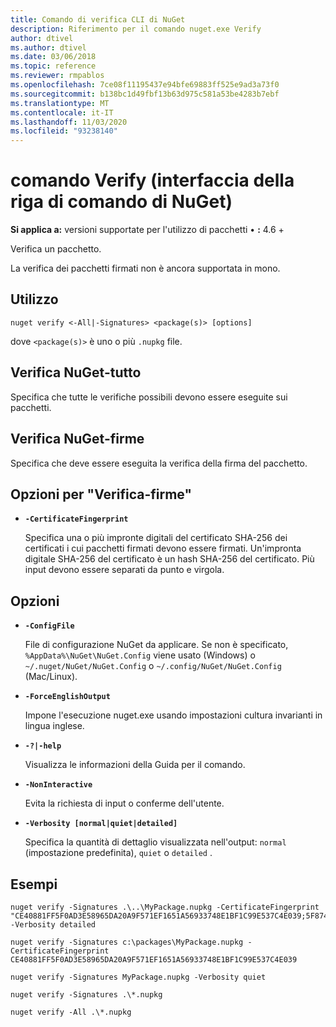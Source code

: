 ```yaml
---
title: Comando di verifica CLI di NuGet
description: Riferimento per il comando nuget.exe Verify
author: dtivel
ms.author: dtivel
ms.date: 03/06/2018
ms.topic: reference
ms.reviewer: rmpablos
ms.openlocfilehash: 7ce08f11195437e94bfe69883ff525e9ad3a73f0
ms.sourcegitcommit: b138bc1d49fbf13b63d975c581a53be4283b7ebf
ms.translationtype: MT
ms.contentlocale: it-IT
ms.lasthandoff: 11/03/2020
ms.locfileid: "93238140"
---
```

# <a name="verify-command-nuget-cli"></a>comando Verify (interfaccia della riga di comando di NuGet)

**Si applica a:** versioni supportate per l'utilizzo di pacchetti &bullet; **:** 4.6 +

Verifica un pacchetto.

La verifica dei pacchetti firmati non è ancora supportata in mono.

## <a name="usage"></a>Utilizzo

```cli
nuget verify <-All|-Signatures> <package(s)> [options]
```

dove `<package(s)>` è uno o più `.nupkg` file.

## <a name="nuget-verify--all"></a>Verifica NuGet-tutto

Specifica che tutte le verifiche possibili devono essere eseguite sui pacchetti.

## <a name="nuget-verify--signatures"></a>Verifica NuGet-firme

Specifica che deve essere eseguita la verifica della firma del pacchetto.

## <a name="options-for-verify--signatures"></a>Opzioni per "Verifica-firme"

- **`-CertificateFingerprint`**

  Specifica una o più impronte digitali del certificato SHA-256 dei certificati i cui pacchetti firmati devono essere firmati. Un'impronta digitale SHA-256 del certificato è un hash SHA-256 del certificato. Più input devono essere separati da punto e virgola.

## <a name="options"></a>Opzioni

- **`-ConfigFile`**

  File di configurazione NuGet da applicare. Se non è specificato, `%AppData%\NuGet\NuGet.Config` viene usato (Windows) o `~/.nuget/NuGet/NuGet.Config` o `~/.config/NuGet/NuGet.Config` (Mac/Linux).

- **`-ForceEnglishOutput`**

  Impone l'esecuzione nuget.exe usando impostazioni cultura invarianti in lingua inglese.

- **`-?|-help`**

  Visualizza le informazioni della Guida per il comando.

- **`-NonInteractive`**

  Evita la richiesta di input o conferme dell'utente.

- **`-Verbosity [normal|quiet|detailed]`**

  Specifica la quantità di dettaglio visualizzata nell'output: `normal` (impostazione predefinita), `quiet` o `detailed` .

## <a name="examples"></a>Esempi

```cli
nuget verify -Signatures .\..\MyPackage.nupkg -CertificateFingerprint "CE40881FF5F0AD3E58965DA20A9F571EF1651A56933748E1BF1C99E537C4E039;5F874AAF47BCB268A19357364E7FBB09D6BF9E8A93E1229909AC5CAC865802E2" -Verbosity detailed

nuget verify -Signatures c:\packages\MyPackage.nupkg -CertificateFingerprint CE40881FF5F0AD3E58965DA20A9F571EF1651A56933748E1BF1C99E537C4E039

nuget verify -Signatures MyPackage.nupkg -Verbosity quiet

nuget verify -Signatures .\*.nupkg

nuget verify -All .\*.nupkg

```